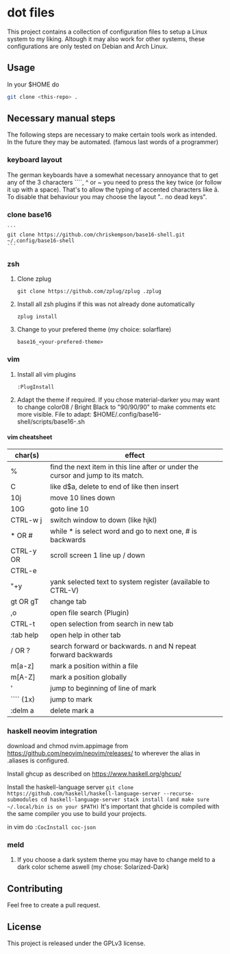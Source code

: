 # dot files
This project contains a collection of configuration files to setup a Linux system to my liking.
Altough it may also work for other systems, these configurations are only tested on Debian and Arch Linux.

## Usage
In your $HOME do 
```sh 
git clone <this-repo> . 
```

## Necessary manual steps
The following steps are necessary to make certain tools work as intended.
In the future they may be automated. (famous last words of a programmer)

### keyboard layout
The german keyboards have a somewhat necessary annoyance that to get any of the 3 characters ````, ^ or ~ you need to press the key twice (or follow it up with a space).
That's to allow the typing of accented characters like ã.
To disable that behaviour you may choose the layout ".. no dead keys".

### clone base16
    ```
    git clone https://github.com/chriskempson/base16-shell.git ~/.config/base16-shell
    ```

### zsh
1. Clone zplug
    ```
    git clone https://github.com/zplug/zplug .zplug
    ```
2. Install all zsh plugins if this was not already done automatically
    ``` 
    zplug install 
    ```

3. Change to your prefered theme (my choice: solarflare)
    ```
    base16_<your-prefered-theme>
    ```

### vim
1. Install all vim plugins
    ``` 
    :PlugInstall 
    ```

2. Adapt the theme if required. If you chose material-darker you may want to change color08 / Bright Black to "90/90/90" to make comments etc more visible. File to adapt: $HOME/.config/base16-shell/scripts/base16-<your-prefered-theme>.sh

#### vim cheatsheet
| char(s)       | effect |
|---------------|--------|
| %             | find the next item in this line after or under the cursor and jump to its match. |
| C             | like d$a, delete to end of like then insert |
| 10j           | move 10 lines down
| 10G           | goto line 10 |
| CTRL-w j      | switch window to down (like hjkl)
| * OR #        | while * is select word and go to next one, # is backwards |
| CTRL-y OR     | scroll screen 1 line up / down |
| CTRL-e        | |
| "+y           | yank selected text to system register (available to CTRL-V) |
| gt OR gT      | change tab |
| ,o            | open file search (Plugin) |
| CTRL-t        | open selection from search in new tab |
| :tab help     | open help in other tab |
| / OR ?        | search forward or backwards. n and N repeat forward backwards |
| m[a-z]        | mark a position within a file |
| m[A-Z]        | mark a position globally |
| '             | jump to beginning of line of mark |
| ```` (1x)     | jump to mark |
| :delm a       | delete mark a |

### haskell neovim integration
download and chmod nvim.appimage from https://github.com/neovim/neovim/releases/ to wherever the alias in .aliases is configured.

Install ghcup as described on https://www.haskell.org/ghcup/

Install the haskell-language server
    ```
    git clone https://github.com/haskell/haskell-language-server --recurse-submodules
    cd haskell-language-server
    stack install (and make sure ~/.local/bin is on your $PATH)
    ```
It's important that ghcide is compiled with the same compiler you use to build your projects.

in vim do ```:CocInstall coc-json```


### meld
1. If you choose a dark system theme you may have to change meld to a dark color scheme aswell (my chose: Solarized-Dark)

## Contributing
Feel free to create a pull request.

## License
This project is released under the GPLv3 license.
